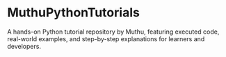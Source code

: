 # MuthuPythonTutorials
A hands-on Python tutorial repository by Muthu, featuring executed code, real-world examples, and step-by-step explanations for learners and developers.
